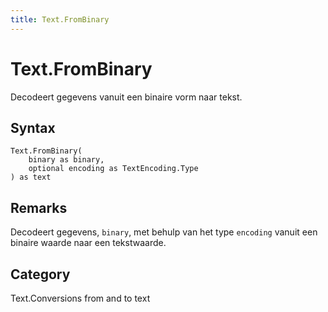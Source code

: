 ```yaml
---
title: Text.FromBinary
---
```


# Text.FromBinary


Decodeert gegevens vanuit een binaire vorm naar tekst.


## Syntax

```powerquery
Text.FromBinary(
    binary as binary,
    optional encoding as TextEncoding.Type
) as text
```


## Remarks

Decodeert gegevens, <code>binary</code>, met behulp van het type <code>encoding</code> vanuit een binaire waarde naar een tekstwaarde.



## Category
Text.Conversions from and to text
